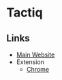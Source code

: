 # Tactiq

## Links

- [Main Website](https://tactiq.io)
- Extension
  - [Chrome](https://chrome.google.com/webstore/detail/tactiq-chatgpt-meeting-su/fggkaccpbmombhnjkjokndojfgagejfb)
